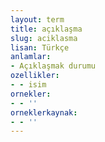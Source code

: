 ```yaml
---
layout: term
title: açıklaşma
slug: aciklasma
lisan: Türkçe
anlamlar:
- Açıklaşmak durumu
ozellikler:
- - isim
ornekler:
- - ''
orneklerkaynak:
- - ''
---
```

